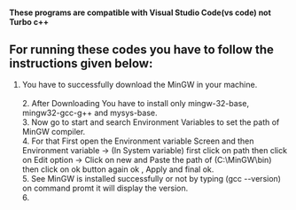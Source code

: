 <h4>These programs are compatible with Visual Studio Code(vs code) not Turbo c++</h4>


<h2>For running these codes you have to follow the instructions given below:</h2>
<ol>
<li> You have to successfully download the MinGW in your machine.</li><br>
2. After Downloading You have to install only mingw-32-base, mingw32-gcc-g++ and mysys-base.<br>
3. Now go to start and search Environment Variables to set the path of MinGW compiler.<br>
4. For that First open the Environment variable Screen and then Environment variable -> (In System variable) first click on path then click on Edit option -> Click on new and Paste the path of (C:\MinGW\bin) then click on ok button again ok , Apply and final ok.<br>
5. See MinGW is installed successfully or not by typing (gcc --version) on command promt it will display the version.<br>
6. 
</ol>
